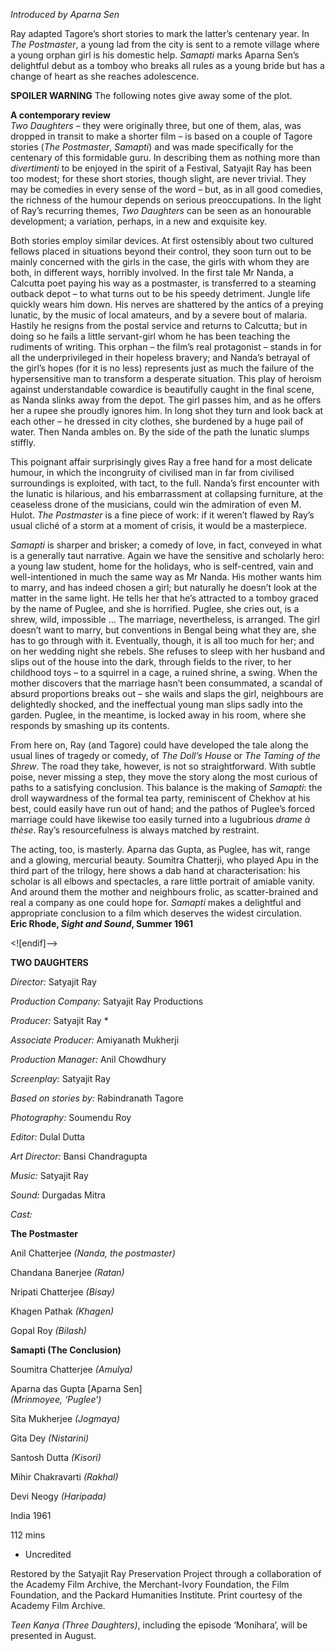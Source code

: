 

_Introduced by Aparna Sen_

Ray adapted Tagore’s short stories to mark the latter’s centenary year. In  
_The Postmaster_, a young lad from the city is sent to a remote village where a young orphan girl is his domestic help. _Samapti_ marks Aparna Sen’s delightful debut as a tomboy who breaks all rules as a young bride but has a change of heart as she reaches adolescence.

**SPOILER WARNING** The following notes give away some of the plot.

**A contemporary review**  
_Two Daughters_ – they were originally three, but one of them, alas, was dropped in transit to make a shorter film – is based on a couple of Tagore stories (_The Postmaster_, _Samapti_) and was made specifically for the centenary of this formidable guru. In describing them as nothing more than _divertimenti_ to be enjoyed in the spirit of a Festival, Satyajit Ray has been too modest; for these short stories, though slight, are never trivial. They may be comedies in every sense of the word – but, as in all good comedies, the richness of the humour depends on serious preoccupations. In the light of Ray’s recurring themes, _Two Daughters_ can be seen as an honourable development; a variation, perhaps, in a new and exquisite key.

Both stories employ similar devices. At first ostensibly about two cultured fellows placed in situations beyond their control, they soon turn out to be mainly concerned with the girls in the case, the girls with whom they are both, in different ways, horribly involved. In the first tale Mr Nanda, a Calcutta poet paying his way as a postmaster, is transferred to a steaming outback depot – to what turns out to be his speedy detriment. Jungle life quickly wears him down. His nerves are shattered by the antics of a preying lunatic, by the music of local amateurs, and by a severe bout of malaria. Hastily he resigns from the postal service and returns to Calcutta; but in doing so he fails a little servant-girl whom he has been teaching the rudiments of writing. This orphan – the film’s real protagonist – stands in for all the underprivileged in their hopeless bravery; and Nanda’s betrayal of the girl’s hopes (for it is no less) represents just as much the failure of the hypersensitive man to transform a desperate situation. This play of heroism against understandable cowardice is beautifully caught in the final scene, as Nanda slinks away from the depot. The girl passes him, and as he offers her a rupee she proudly ignores him. In long shot they turn and look back at each other – he dressed in city clothes, she burdened by a huge pail of water. Then Nanda ambles on. By the side of the path the lunatic slumps stiffly.

This poignant affair surprisingly gives Ray a free hand for a most delicate humour, in which the incongruity of civilised man in far from civilised surroundings is exploited, with tact, to the full. Nanda’s first encounter with the lunatic is hilarious, and his embarrassment at collapsing furniture, at the ceaseless drone of the musicians, could win the admiration of even M. Hulot. _The Postmaster_ is a fine piece of work: if it weren’t flawed by Ray’s usual cliché of a storm at a moment of crisis, it would be a masterpiece.

_Samapti_ is sharper and brisker; a comedy of love, in fact, conveyed in what is a generally taut narrative. Again we have the sensitive and scholarly hero: a young law student, home for the holidays, who is self-centred, vain and well-intentioned in much the same way as Mr Nanda. His mother wants him to marry, and has indeed chosen a girl; but naturally he doesn’t look at the matter in the same light. He tells her that he’s attracted to a tomboy graced by the name of Puglee, and she is horrified. Puglee, she cries out, is a shrew, wild, impossible ... The marriage, nevertheless, is arranged. The girl doesn’t want to marry, but conventions in Bengal being what they are, she has to go through with it. Eventually, though, it is all too much for her; and on her wedding night she rebels. She refuses to sleep with her husband and slips out of the house into the dark, through fields to the river, to her childhood toys – to a squirrel in a cage, a ruined shrine, a swing. When the mother discovers that the marriage hasn’t been consummated, a scandal of absurd proportions breaks out – she wails and slaps the girl, neighbours are delightedly shocked, and the ineffectual young man slips sadly into the garden. Puglee, in the meantime, is locked away in his room, where she responds by smashing up its contents.

From here on, Ray (and Tagore) could have developed the tale along the usual lines of tragedy or comedy, of _The Doll’s House_ or _The Taming of the Shrew_. The road they take, however, is not so straightforward. With subtle poise, never missing a step, they move the story along the most curious of paths to a satisfying conclusion. This balance is the making of _Samapti_: the droll waywardness of the formal tea party, reminiscent of Chekhov at his best, could easily have run out of hand; and the pathos of Puglee’s forced marriage could have likewise too easily turned into a lugubrious _drame à thèse_. Ray’s resourcefulness is always matched by restraint.

The acting, too, is masterly. Aparna das Gupta, as Puglee, has wit, range and a glowing, mercurial beauty. Soumitra Chatterji, who played Apu in the third part of the trilogy, here shows a dab hand at characterisation: his scholar is all elbows and spectacles, a rare little portrait of amiable vanity. And around them the mother and neighbours frolic, as scatter-brained and real a company as one could hope for. _Samapti_ makes a delightful and appropriate conclusion to a film which deserves the widest circulation.  
**Eric Rhode, _Sight and Sound_, Summer 1961**

<![endif]-->

**TWO DAUGHTERS**

_Director:_ Satyajit Ray

_Production Company:_ Satyajit Ray Productions

_Producer:_ Satyajit Ray *

_Associate Producer:_ Amiyanath Mukherji

_Production Manager:_ Anil Chowdhury

_Screenplay:_ Satyajit Ray

_Based on stories by:_ Rabindranath Tagore

_Photography:_ Soumendu Roy

_Editor:_ Dulal Dutta

_Art Director:_ Bansi Chandragupta

_Music:_ Satyajit Ray

_Sound:_ Durgadas Mitra

_Cast:_

**The Postmaster**

Anil Chatterjee _(Nanda, the postmaster)_

Chandana Banerjee _(Ratan)_

Nripati Chatterjee _(Bisay)_

Khagen Pathak _(Khagen)_

Gopal Roy _(Bilash)_

**Samapti (The Conclusion)**

Soumitra Chatterjee _(Amulya)_

Aparna das Gupta [Aparna Sen]  
_(Mrinmoyee, ‘Puglee’)_

Sita Mukherjee _(Jogmaya)_

Gita Dey _(Nistarini)_

Santosh Dutta _(Kisori)_

Mihir Chakravarti _(Rakhal)_

Devi Neogy _(Haripada)_

India 1961

112 mins

* Uncredited

Restored by the Satyajit Ray Preservation Project through a collaboration of the Academy Film Archive, the Merchant-Ivory Foundation, the Film Foundation, and the Packard Humanities Institute. Print courtesy of the Academy Film Archive.

_Teen Kanya (Three Daughters)_, including the episode ‘Monihara’, will be presented in August.
<!--stackedit_data:
eyJoaXN0b3J5IjpbLTgxNzE0NzU0OV19
-->